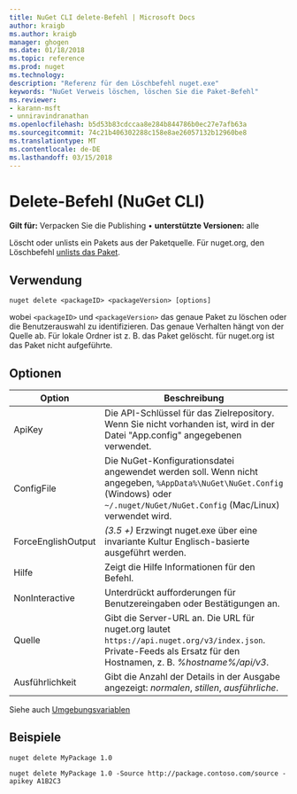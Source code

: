 ```yaml
---
title: NuGet CLI delete-Befehl | Microsoft Docs
author: kraigb
ms.author: kraigb
manager: ghogen
ms.date: 01/18/2018
ms.topic: reference
ms.prod: nuget
ms.technology: 
description: "Referenz für den Löschbefehl nuget.exe"
keywords: "NuGet Verweis löschen, löschen Sie die Paket-Befehl"
ms.reviewer:
- karann-msft
- unniravindranathan
ms.openlocfilehash: b5d53b83cdccaa8e284b844786b0ec27e7afb63a
ms.sourcegitcommit: 74c21b406302288c158e8ae26057132b12960be8
ms.translationtype: MT
ms.contentlocale: de-DE
ms.lasthandoff: 03/15/2018
---
```

# <a name="delete-command-nuget-cli"></a>Delete-Befehl (NuGet CLI)

**Gilt für:** Verpacken Sie die Publishing &bullet; **unterstützte Versionen:** alle

Löscht oder unlists ein Pakets aus der Paketquelle. Für nuget.org, den Löschbefehl [unlists das Paket](../policies/deleting-packages.md).

## <a name="usage"></a>Verwendung

```cli
nuget delete <packageID> <packageVersion> [options]
```

wobei `<packageID>` und `<packageVersion>` das genaue Paket zu löschen oder die Benutzerauswahl zu identifizieren. Das genaue Verhalten hängt von der Quelle ab. Für lokale Ordner ist z. B. das Paket gelöscht. für nuget.org ist das Paket nicht aufgeführte.

## <a name="options"></a>Optionen

| Option | Beschreibung |
| --- | --- |
| ApiKey | Die API-Schlüssel für das Zielrepository. Wenn Sie nicht vorhanden ist, wird in der Datei "App.config" angegebenen verwendet. |
| ConfigFile | Die NuGet-Konfigurationsdatei angewendet werden soll. Wenn nicht angegeben, `%AppData%\NuGet\NuGet.Config` (Windows) oder `~/.nuget/NuGet/NuGet.Config` (Mac/Linux) verwendet wird.|
| ForceEnglishOutput | *(3.5 +)*  Erzwingt nuget.exe über eine invariante Kultur Englisch-basierte ausgeführt werden. |
| Hilfe | Zeigt die Hilfe Informationen für den Befehl. |
| NonInteractive | Unterdrückt aufforderungen für Benutzereingaben oder Bestätigungen an. |
| Quelle | Gibt die Server-URL an. Die URL für nuget.org lautet `https://api.nuget.org/v3/index.json`. Private-Feeds als Ersatz für den Hostnamen, z. B. *%hostname%/api/v3*. |
| Ausführlichkeit | Gibt die Anzahl der Details in der Ausgabe angezeigt: *normalen*, *stillen*, *ausführliche*. |

Siehe auch [Umgebungsvariablen](cli-ref-environment-variables.md)

## <a name="examples"></a>Beispiele

```cli
nuget delete MyPackage 1.0

nuget delete MyPackage 1.0 -Source http://package.contoso.com/source -apikey A1B2C3
```
